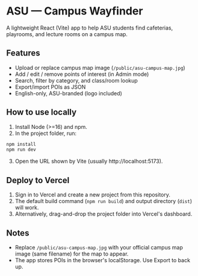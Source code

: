 # ASU — Campus Wayfinder

A lightweight React (Vite) app to help ASU students find cafeterias, playrooms, and lecture rooms on a campus map.

## Features
- Upload or replace campus map image (`/public/asu-campus-map.jpg`)
- Add / edit / remove points of interest (in Admin mode)
- Search, filter by category, and class/room lookup
- Export/import POIs as JSON
- English-only, ASU-branded (logo included)

## How to use locally
1. Install Node (>=16) and npm.
2. In the project folder, run:
```bash
npm install
npm run dev
```
3. Open the URL shown by Vite (usually http://localhost:5173).

## Deploy to Vercel
1. Sign in to Vercel and create a new project from this repository.
2. The default build command (`npm run build`) and output directory (`dist`) will work.
3. Alternatively, drag-and-drop the project folder into Vercel's dashboard.

## Notes
- Replace `/public/asu-campus-map.jpg` with your official campus map image (same filename) for the map to appear.
- The app stores POIs in the browser's localStorage. Use Export to back up.

